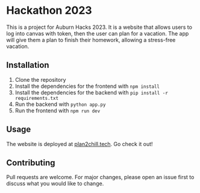# Hackathon 2023
This is a project for Auburn Hacks 2023. It is a website that allows users to log into canvas with token, then the user can plan for a vacation. The app will give them a plan to finish their homework, allowing a stress-free vacation.

## Installation
1. Clone the repository
2. Install the dependencies for the frontend with `npm install`
3. Install the dependencies for the backend with `pip install -r requirements.txt`
4. Run the backend with `python app.py`
5. Run the frontend with `npm run dev`

## Usage
The website is deployed at [plan2chill.tech](plan2chill.tech). Go check it out!

## Contributing
Pull requests are welcome. For major changes, please open an issue first to discuss what you would like to change.
